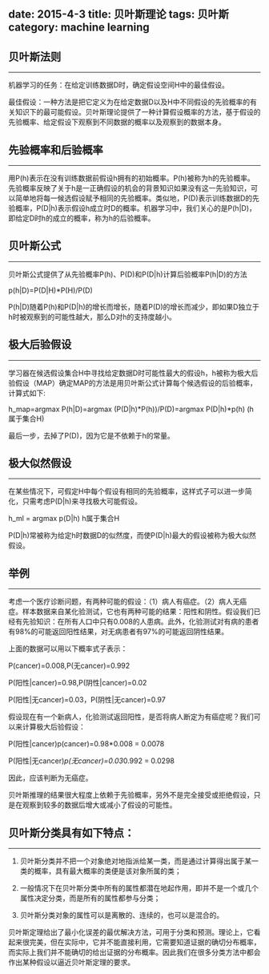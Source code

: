 date: 2015-4-3
title: 贝叶斯理论
tags: 贝叶斯
category: machine learning
---

## 贝叶斯法则
---

机器学习的任务：在给定训练数据D时，确定假设空间H中的最佳假设。

最佳假设：一种方法是把它定义为在给定数据D以及H中不同假设的先验概率的有关知识下的最可能假设。贝叶斯理论提供了一种计算假设概率的方法，基于假设的先验概率、给定假设下观察到不同数据的概率以及观察到的数据本身。

## 先验概率和后验概率
---

用P(h)表示在没有训练数据前假设h拥有的初始概率。P(h)被称为h的先验概率。先验概率反映了关于h是一正确假设的机会的背景知识如果没有这一先验知识，可以简单地将每一候选假设赋予相同的先验概率。类似地，P(D)表示训练数据D的先验概率，P(D|h)表示假设h成立时D的概率。机器学习中，我们关心的是P(h|D)，即给定D时h的成立的概率，称为h的后验概率。

## 贝叶斯公式
---

贝叶斯公式提供了从先验概率P(h)、P(D)和P(D|h)计算后验概率P(h|D)的方法

p(h|D)=P(D|H)*P(H)/P(D)

P(h|D)随着P(h)和P(D|h)的增长而增长，随着P(D)的增长而减少，即如果D独立于h时被观察到的可能性越大，那么D对h的支持度越小。

## 极大后验假设
---

学习器在候选假设集合H中寻找给定数据D时可能性最大的假设h，h被称为极大后验假设（MAP）确定MAP的方法是用贝叶斯公式计算每个候选假设的后验概率，计算式如下:

h_map=argmax P(h|D)=argmax (P(D|h)*P(h))/P(D)=argmax P(D|h)*p(h) (h属于集合H)

最后一步，去掉了P(D)，因为它是不依赖于h的常量。

## 极大似然假设
---

在某些情况下，可假定H中每个假设有相同的先验概率，这样式子可以进一步简化，只需考虑P(D|h)来寻找极大可能假设。

h_ml = argmax p(D|h)  h属于集合H

P(D|h)常被称为给定h时数据D的似然度，而使P(D|h)最大的假设被称为极大似然假设。

## 举例
---

考虑一个医疗诊断问题，有两种可能的假设：（1）病人有癌症。（2）病人无癌症。样本数据来自某化验测试，它也有两种可能的结果：阳性和阴性。假设我们已经有先验知识：在所有人口中只有0.008的人患病。此外，化验测试对有病的患者有98%的可能返回阳性结果，对无病患者有97%的可能返回阴性结果。

上面的数据可以用以下概率式子表示：

P(cancer)=0.008,P(无cancer)=0.992

P(阳性|cancer)=0.98,P(阴性|cancer)=0.02

P(阳性|无cancer)=0.03，P(阴性|无cancer)=0.97

假设现在有一个新病人，化验测试返回阳性，是否将病人断定为有癌症呢？我们可以来计算极大后验假设：

P(阳性|cancer)p(cancer)=0.98*0.008 = 0.0078

P(阳性|无cancer)*p(无cancer)=0.03*0.992 = 0.0298

因此，应该判断为无癌症。

贝叶斯推理的结果很大程度上依赖于先验概率，另外不是完全接受或拒绝假设，只是在观察到较多的数据后增大或减小了假设的可能性。

## 贝叶斯分类具有如下特点：
---

1. 贝叶斯分类并不把一个对象绝对地指派给某一类，而是通过计算得出属于某一类的概率，具有最大概率的类便是该对象所属的类；

2. 一般情况下在贝叶斯分类中所有的属性都潜在地起作用，即并不是一个或几个属性决定分类，而是所有的属性都参与分类；

3. 贝叶斯分类对象的属性可以是离散的、连续的，也可以是混合的。

贝叶斯定理给出了最小化误差的最优解决方法，可用于分类和预测。理论上，它看起来很完美，但在实际中，它并不能直接利用，它需要知道证据的确切分布概率，而实际上我们并不能确切的给出证据的分布概率。因此我们在很多分类方法中都会作出某种假设以逼近贝叶斯定理的要求。
